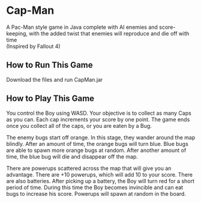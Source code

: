 # Cap-Man
A Pac-Man style game in Java complete with AI enemies and score-keeping, with 
the added twist that enemies will reproduce and die off with time  
(Inspired by Fallout 4)

How to Run This Game
--------------------------------------------------------------------------------
Download the files and run CapMan.jar

How to Play This Game
--------------------------------------------------------------------------------
You control the Boy using WASD. Your objective is to collect as many Caps as you
can. Each cap increments your score by one point. The game ends once you collect
all of the caps, or you are eaten by a Bug.

The enemy bugs start off orange. In this stage, they wander around the map 
blindly. After an amount of time, the orange bugs will turn blue. Blue bugs are 
able to spawn more orange bugs at random. After another amount of time, the blue
bug will die and disappear off the map.

There are powerups scattered across the map that will give you an advantage.
There are +10 powerups, which will add 10 to your score. There are also batteries.
After picking up a battery, the Boy will turn red for a short period of time. 
During this time the Boy becomes invincible and can eat bugs to increase his 
score. Powerups will spawn at random in the board.
